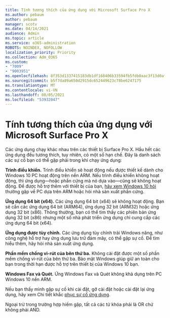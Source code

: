 ```yaml
---
title: Tính tương thích của ứng dụng với Microsoft Surface Pro X
ms.author: pebaum
author: pebaum
manager: scotv
ms.date: 04/14/2021
audience: Admin
ms.topic: article
ms.service: o365-administration
ROBOTS: NOINDEX, NOFOLLOW
localization_priority: Priority
ms.collection: Adm_O365
ms.custom:
- "7009"
- "9003951"
ms.openlocfilehash: 8f353d1337415183db1df168406b33594fb5fdb0aac3f13d0afe3e682fa6e3f3
ms.sourcegitcommit: b5f7da89a650d2915dc652449623c78be6247175
ms.translationtype: MT
ms.contentlocale: vi-VN
ms.lasthandoff: 08/05/2021
ms.locfileid: "53932047"
---
```

# <a name="app-compatibility-with-microsoft-surface-pro-x"></a>Tính tương thích của ứng dụng với Microsoft Surface Pro X

Các ứng dụng chạy khác nhau trên các thiết bị Surface Pro X. Hầu hết các ứng dụng đều tương thích, tuy nhiên, có một số hạn chế. Đây là danh sách các sự cố bạn có thể gặp phải trong khi chạy ứng dụng: 

**Trình điều khiển.** Trình điều khiển sẽ hoạt động nếu được thiết kế dành cho Windows 10 PC hoạt động trên nền ARM. Nếu trình điều khiển không hoạt động, thì ứng dụng—hoặc phần cứng mà nó dựa vào—cũng sẽ không hoạt động. Để được hỗ trợ thêm với thiết bị của bạn, [hãy xem Windows 10 hỏi](https://support.microsoft.com/windows/windows-10-arm-based-pcs-faq-477f51df-2e3b-f68f-31b0-06f5e4f8ebb5) thường gặp về PC dựa trên ARM hoặc hỏi nhà sản xuất phần cứng.

**Ứng dụng 64 bit (x64).** Các ứng dụng 64 bit (x64) sẽ không hoạt động. Bạn sẽ cần các ứng dụng 64 bit (ARM64), ứng dụng 32 bit (ARM32) hoặc ứng dụng 32 bit (x86). Thông thường, bạn có thể tìm thấy các phiên bản ứng dụng 32 bit (x86) nhưng một số nhà phát triển ứng dụng chỉ cung cấp các ứng dụng 64 bit (x64).

**Ứng dụng được tùy chỉnh.** Các ứng dụng tùy chỉnh trải Windows năng, như công nghệ hỗ trợ hay ứng dụng lưu trữ đám mây, có thể gặp sự cố. Để tìm hiểu thêm, hãy hỏi nhà sản xuất ứng dụng.

**Phần mềm chống vi-rút của bên thứ ba.** Không cài đặt được một số phần mềm chống vi-rút của bên thứ ba. Bảo mật Windows giúp giữ an toàn cho bạn trong thời hạn được hỗ trợ trên thiết bị của Windows 10 bạn.

**Windows Fax và Quét.** Ứng Windows Fax và Quét không khả dụng trên PC Windows 10 nền ARM.

Nếu bạn thấy mình gặp sự cố khi cài đặt, gỡ cài đặt hoặc cài đặt lại ứng dụng, hãy xem Chi tiết khắc [phục sự cố ứng dụng](https://docs.microsoft.com/troubleshoot/mem/intune/troubleshoot-app-install#app-troubleshooting-details).

Ngoại trừ trong trường hợp hiếm gặp, tất cả các từ khóa phải là OR chứ không phải AND.